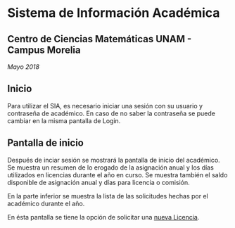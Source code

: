# Sistema de Información Académica

## Centro de Ciencias Matemáticas UNAM - Campus Morelia

*Mayo 2018*

## Inicio

Para utilizar el SIA, es necesario iniciar una sesión con su usuario y contraseña de académico.
En caso de no saber la contraseña se puede cambiar en la misma pantalla de Login.

## Pantalla de inicio

Después de inciar sesión se mostrará la pantalla de inicio del académico. Se muestra un resumen de lo erogado de la asignación anual y los días utilizados en licencias durante el año en curso.
Se muestra también el saldo disponible de asignación anual y días para licencia o comisión.

En la parte inferior se muestra la lista de las solicitudes hechas por el académico durante el año.

En ésta pantalla se tiene la opción de solicitar una [nueva Licencia](01-licencia.md).
